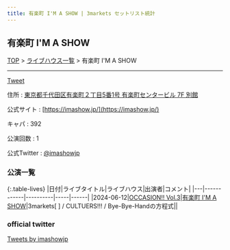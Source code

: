 ```yaml
---
title: 有楽町 I'M A SHOW | 3markets セットリスト統計
---
```

## 有楽町 I'M A SHOW

[TOP](/setlist/) > [ライブハウス一覧](livehouses.html) > 有楽町 I'M A SHOW

___

<a href="https://twitter.com/share?ref_src=twsrc%5Etfw" data-text="3markets[ ]セットリスト > 有楽町 I'M A SHOW" class="twitter-share-button" data-via="3markets" data-hashtags="3markets" data-related="3markets" data-show-count="false">Tweet</a>

住所
:    <a href="https://www.google.co.jp/maps/search/%E6%9D%B1%E4%BA%AC%E9%83%BD%E5%8D%83%E4%BB%A3%E7%94%B0%E5%8C%BA%E6%9C%89%E6%A5%BD%E7%94%BA%EF%BC%92%E4%B8%81%E7%9B%AE5%E7%95%AA1%E5%8F%B7%20%E6%9C%89%E6%A5%BD%E7%94%BA%E3%82%BB%E3%83%B3%E3%82%BF%E3%83%BC%E3%83%93%E3%83%AB%207F%20%E5%88%A5%E9%A4%A8" rel="noopener noreferrer" target="_blank">東京都千代田区有楽町２丁目5番1号 有楽町センタービル 7F 別館</a>

公式サイト
:    [https://imashow.jp/](https://imashow.jp/)

キャパ
:    392

公演回数
: 1


公式Twitter
: <a href="https://twitter.com/imashowjp">@imashowjp</a>


### 公演一覧

{:.table-lives}
|日付|ライブタイトル|ライブハウス|出演者|コメント|
|---|------------|----------|-----|------|
|<span class="nowrap">2024-06-12</span>|[OCCASION!! Vol.3](live125.html)|[有楽町 I'M A SHOW](livehouse083.html)|3markets[ ] / CULTUERS!!! / Bye-Bye-Handの方程式||




### official twitter

<a class="twitter-timeline" href="https://twitter.com/imashowjp?ref_src=twsrc%5Etfw">Tweets by imashowjp</a> <script async src="https://platform.twitter.com/widgets.js" charset="utf-8"></script>


<script async src="https://platform.twitter.com/widgets.js" charset="utf-8"></script>